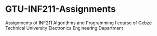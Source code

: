 # GTU-INF211-Assignments
Assignments of INF211 Algorithms and Programming I course of Gebze Technical University Electronics Engineering Department
